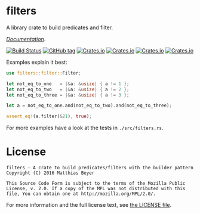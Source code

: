 # filters

A library crate to build predicates and filter.

[_Documentation_](https://docs.rs/filters/).

[![Build Status](https://travis-ci.org/matthiasbeyer/filters.svg?branch=master)](https://travis-ci.org/matthiasbeyer/filters)
[![GitHub tag](https://img.shields.io/github/tag/matthiasbeyer/filters.svg?maxAge=2592000)]()
[![Crates.io](https://img.shields.io/crates/v/filters.svg?maxAge=2592000)]()
[![Crates.io](https://img.shields.io/crates/d/filters.svg?maxAge=2592000)]()
[![Crates.io](https://img.shields.io/crates/dv/filters.svg?maxAge=2592000)]()
[![Crates.io](https://img.shields.io/crates/l/filters.svg?maxAge=2592000)]()

Examples explain it best:

```rust
use filters::filter::Filter;

let not_eq_to_one   = |&a: &usize| { a != 1 };
let not_eq_to_two   = |&a: &usize| { a != 2 };
let not_eq_to_three = |&a: &usize| { a != 3 };

let a = not_eq_to_one.and(not_eq_to_two).and(not_eq_to_three);

assert_eq!(a.filter(&21), true);
```

For more examples have a look at the tests in `./src/filters.rs`.

# License

    filters - A crate to build predicates/filters with the builder pattern
    Copyright (C) 2016 Matthias Beyer

    This Source Code Form is subject to the terms of the Mozilla Public
    License, v. 2.0. If a copy of the MPL was not distributed with this
    file, You can obtain one at http://mozilla.org/MPL/2.0/.

For more information and the full license text, see
[the LICENSE file](./LICENSE).
